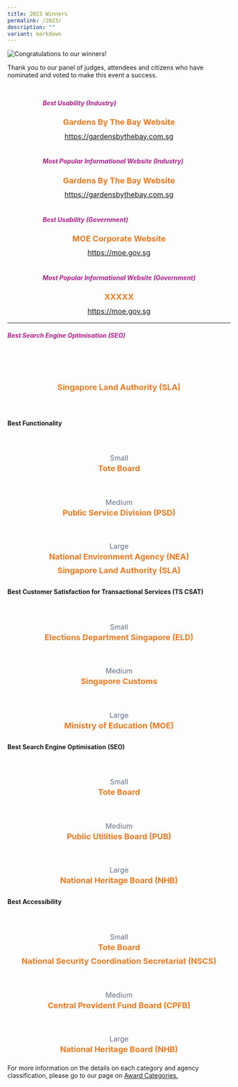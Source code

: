 ```yaml
---
title: 2023 Winners
permalink: /2023/
description: ""
variant: markdown
---
```

<style type="text/css">
.content h5, h5 {
    color: #B41E8E;
    font-weight: 700;
}
.winner {
    font-size: 1.125rem;
    color: #F47920;
    font-weight: 700;
    line-height: 1.3 !important;
    margin-top: 0;
    margin-bottom: 8px;
    text-align: center;
}
.classification {
    font-size: 1rem;
    color: #667085;
    line-height: 1.5 !important;
    text-align: center;
}
.grid-container {
    display: grid;
    gap: 1rem;
    justify-content: center;
    padding-top: 12px;
}
.grid-container.2col{grid-template-columns: repeat(auto-fit, minmax(20rem, 2fr));}
.grid-container.3col{grid-template-columns: repeat(auto-fit, minmax(15rem, 3fr));}
.grid-container figure {
    margin-left: 0;
    margin-right: 16px;
}
.grid-container .media+.media {
    border: 0 none !important;
    margin-top: 0 !important;
    padding: 0 !important;
}
</style>
<div><img alt="Congratulations to our winners!" src="/images/congrats_banner.png"></div>
<p>Thank you to our panel of judges, attendees and citizens who have nominated and voted to make this event a success.</p>
<div class="grid-container 2col">
  <div class="content">
    <h5 class="has-text-centered">Best Usability (Industry)</h5>
    <div><img alt="" src="/images/industry_gbtb.png"></div>
    <div class="winner">Gardens By The Bay Website</div>
    <div class="classification"><a target="_blank" href="https://gardensbythebay.com.sg">https://gardensbythebay.com.sg</a></div>
  </div>
  <div class="content">
    <h5 class="has-text-centered">Most Popular Informational Website  (Industry)</h5>
    <div><img alt="" src="/images/industry_gbtb.png"></div>
    <div class="winner">Gardens By The Bay Website</div>
    <div class="classification"><a target="_blank" href="https://gardensbythebay.com.sg">https://gardensbythebay.com.sg</a></div>
  </div>
  <div class="content">
    <h5 class="has-text-centered">Best Usability (Government)</h5>
    <div><img alt="" src="/images/gov_moe.png"></div>
    <div class="winner">MOE Corporate Website</div>
    <div class="classification"><a target="_blank" href="https://moe.gov.sg">https://moe.gov.sg</a></div>
  </div>
  <div class="content">
    <h5 class="has-text-centered">Most Popular Informational Website (Government)</h5>
    <div><img alt="" src="/images/gov_moe.png"></div>
    <div class="winner">XXXXX</div>
    <div class="classification"><a target="_blank" href="https://moe.gov.sg">https://moe.gov.sg</a></div>
  </div>
</div>
<hr>
<h5 class="has-text-centered">Best Search Engine Optimisation (SEO)</h5>
<div class="grid-container 3col">
  <div class="is-hidden-mobile">&nbsp;</div>
  <div>
    <article class="media">
      <figure class="media-left"> <img src="/images/trophy.svg" alt=""> </figure>
      <div class="media-content">
        <div class="content">
          <div class="winner">Singapore Land Authority (SLA)</div>
        </div>
      </div>
    </article>
  </div>
  <div class="is-hidden-mobile">&nbsp;</div>
</div>
<h4 class="has-text-centered">Best Functionality</h4>
<div class="grid-container">
  <article class="media">
    <figure class="media-left"> <img src="/images/trophy.svg" alt=""> </figure>
    <div class="media-content">
      <div class="content">
        <div class="classification">Small</div>
        <div class="winner">Tote Board</div>
      </div>
    </div>
  </article>
  <article class="media">
    <figure class="media-left"> <img src="/images/trophy.svg" alt=""> </figure>
    <div class="media-content">
      <div class="content">
        <div class="classification">Medium</div>
        <div class="winner">Public Service Division (PSD)</div>
      </div>
    </div>
  </article>
  <article class="media">
    <figure class="media-left"> <img src="/images/trophy.svg" alt=""> </figure>
    <div class="media-content">
      <div class="content">
        <div class="classification">Large</div>
        <div class="winner">National Environment Agency (NEA)</div>
        <div class="winner">Singapore Land Authority (SLA)</div>
      </div>
    </div>
  </article>
</div>
<h4 class="has-text-centered">Best Customer Satisfaction for Transactional Services  (TS CSAT) </h4>
<div class="grid-container">
  <article class="media">
    <figure class="media-left"> <img src="/images/trophy.svg" alt=""> </figure>
    <div class="media-content">
      <div class="content">
        <div class="classification">Small</div>
        <div class="winner">Elections Department Singapore (ELD)</div>
      </div>
    </div>
  </article>
  <article class="media">
    <figure class="media-left"> <img src="/images/trophy.svg" alt=""> </figure>
    <div class="media-content">
      <div class="content">
        <div class="classification">Medium</div>
        <div class="winner">Singapore Customs</div>
      </div>
    </div>
  </article>
  <article class="media">
    <figure class="media-left"> <img src="/images/trophy.svg" alt=""> </figure>
    <div class="media-content">
      <div class="content">
        <div class="classification">Large</div>
        <div class="winner">Ministry of Education (MOE)</div>
      </div>
    </div>
  </article>
</div>
<h4 class="has-text-centered">Best Search Engine Optimisation (SEO)</h4>
<div class="grid-container">
  <article class="media">
    <figure class="media-left"> <img src="/images/trophy.svg" alt=""> </figure>
    <div class="media-content">
      <div class="content">
        <div class="classification">Small</div>
        <div class="winner">Tote Board</div>
      </div>
    </div>
  </article>
  <article class="media">
    <figure class="media-left"> <img src="/images/trophy.svg" alt=""> </figure>
    <div class="media-content">
      <div class="content">
        <div class="classification">Medium</div>
        <div class="winner">Public Utilities Board (PUB)</div>
      </div>
    </div>
  </article>
  <article class="media">
    <figure class="media-left"> <img src="/images/trophy.svg" alt=""> </figure>
    <div class="media-content">
      <div class="content">
        <div class="classification">Large</div>
        <div class="winner">National Heritage Board (NHB)</div>
      </div>
    </div>
  </article>
</div>
<h4 class="has-text-centered">Best Accessibility</h4>
<div class="grid-container">
  <article class="media">
    <figure class="media-left"> <img src="/images/trophy.svg" alt=""> </figure>
    <div class="media-content">
      <div class="content">
        <div class="classification">Small</div>
        <div class="winner">Tote Board</div>
        <div class="winner">National Security Coordination Secretariat (NSCS)</div>
      </div>
    </div>
  </article>
  <article class="media">
    <figure class="media-left"> <img src="/images/trophy.svg" alt=""> </figure>
    <div class="media-content">
      <div class="content">
        <div class="classification">Medium</div>
        <div class="winner">Central Provident Fund Board (CPFB)</div>
      </div>
    </div>
  </article>
  <article class="media">
    <figure class="media-left"> <img src="/images/trophy.svg" alt=""> </figure>
    <div class="media-content">
      <div class="content">
        <div class="classification">Large</div>
        <div class="winner">National Heritage Board (NHB)</div>
      </div>
    </div>
  </article>
</div>
<p>For more information on the details on each category and agency classification, please go to our page on <a aria-label="Link to Award Categories page" href="/award-categories/">Award Categories.</a></p>
